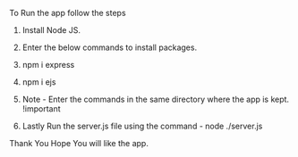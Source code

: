 To Run the app follow the steps

1. Install Node JS.
2. Enter the below commands to install packages.
  
  3. npm i express
  4. npm i ejs


  5. Note - Enter the commands in the same directory where the app is kept. !important
6. Lastly Run the server.js file using the command - node ./server.js

Thank You Hope You will like the app.
